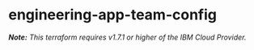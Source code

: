 # engineering-app-team-config

_**Note:** This terraform requires v1.7.1 or higher of the IBM Cloud Provider._